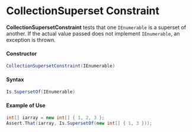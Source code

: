 # CollectionSuperset Constraint


**CollectionSupersetConstraint** tests that one `IEnumerable` is a superset of another. If the actual value passed does not implement `IEnumerable`, an exception is thrown.

#### Constructor

```csharp
CollectionSupersetConstraint(IEnumerable)
```

#### Syntax

```csharp
Is.SupersetOf(IEnumerable)
```

#### Example of Use

```csharp
int[] iarray = new int[] { 1, 2, 3 };
Assert.That(iarray, Is.SupersetOf(new int[] { 1, 3 }));
```

